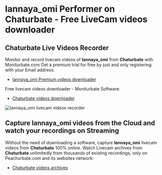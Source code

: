# lannaya_omi Performer on Chaturbate - Free LiveCam videos downloader

## Chaturbate Live Videos Recorder

Monitor and record livecam videos of **lannaya_omi** from **Chaturbate** with Moniturbate.com
Get a premium trial for free by just and only registering with your Email address:
* [lannaya_omi Premium videos downloader](https://moniturbate.com/request-demo-licence-key.html)

Free livecam videos downloader - Moniturbate Software:
* [Chaturbate videos downloader](https://moniturbate.com/moniturbate-download-software.html)

![lannaya_omi livecam videos recorder](https://peachurnet.com/templates/moniturbate-software.png)


## Capture lannaya_omi videos from the Cloud and watch your recordings on Streaming

Without the need of downloading a software, capture **lannaya_omi** livecam videos from **Chaturbate** 100% online.
Watch Livecam archives from **Chaturbate** unlimitedly from thousands of existing recordings, only on Peachurbate.com and its websites network:
* [Chaturbate videos archives](https://peachurnet.com/)